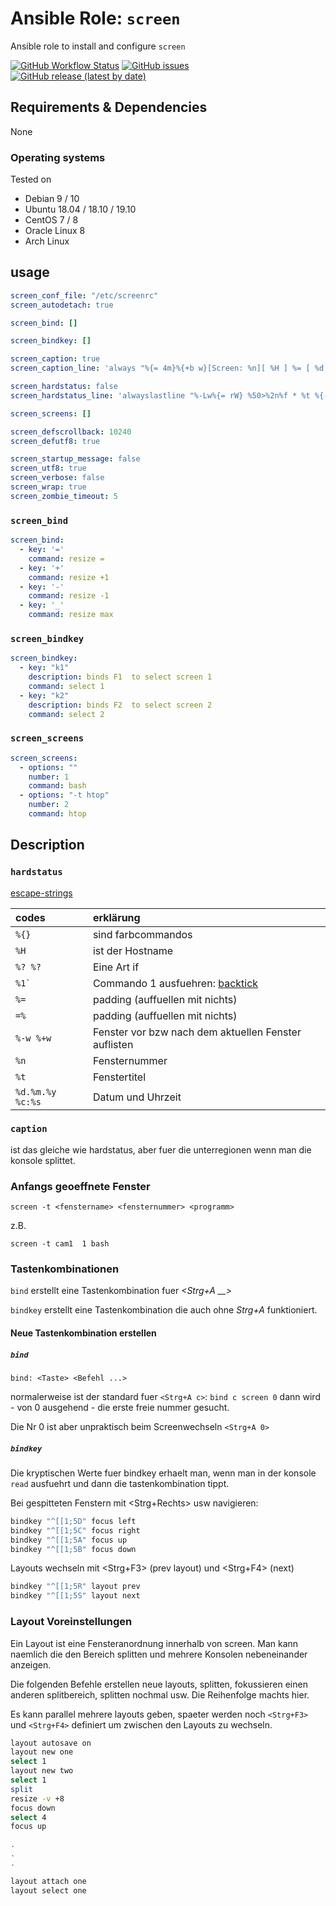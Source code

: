 
# Ansible Role:  `screen`

Ansible role to install and configure `screen`


[![GitHub Workflow Status](https://img.shields.io/github/workflow/status/bodsch/ansible-screen/CI)][ci]
[![GitHub issues](https://img.shields.io/github/issues/bodsch/ansible-screen)][issues]
[![GitHub release (latest by date)](https://img.shields.io/github/v/release/bodsch/ansible-screen)][releases]

[ci]: https://github.com/bodsch/ansible-screen/actions
[issues]: https://github.com/bodsch/ansible-screen/issues?q=is%3Aopen+is%3Aissue
[releases]: https://github.com/bodsch/ansible-screen/releases

## Requirements & Dependencies

None

### Operating systems

Tested on

* Debian 9 / 10
* Ubuntu 18.04 / 18.10 / 19.10
* CentOS 7 / 8
* Oracle Linux 8
* Arch Linux

## usage


```yaml
screen_conf_file: "/etc/screenrc"
screen_autodetach: true

screen_bind: []

screen_bindkey: []

screen_caption: true
screen_caption_line: 'always "%{= 4m}%{+b w}[Screen: %n][ %H ] %= [ %d.%m.%y %c:%s ]"'

screen_hardstatus: false
screen_hardstatus_line: 'alwayslastline "%-Lw%{= rW} %50>%2n%f * %t %{-}%+Lw%<  %= "'

screen_screens: []

screen_defscrollback: 10240
screen_defutf8: true

screen_startup_message: false
screen_utf8: true
screen_verbose: false
screen_wrap: true
screen_zombie_timeout: 5
```

### `screen_bind`

```yaml
screen_bind:
  - key: '='
    command: resize =
  - key: '+'
    command: resize +1
  - key: '-'
    command: resize -1
  - key: '_'
    command: resize max
```

### `screen_bindkey`

```yaml
screen_bindkey:
  - key: "k1"
    description: binds F1  to select screen 1
    command: select 1
  - key: "k2"
    description: binds F2  to select screen 2
    command: select 2
```


### `screen_screens`

```yaml
screen_screens:
  - options: ""
    number: 1
    command: bash
  - options: "-t htop"
    number: 2
    command: htop
```

## Description


### `hardstatus`

[escape-strings](https://www.gnu.org/software/screen/manual/screen.html#String-Escapes)

| codes            | erklärung |
| :----            | :---- |
|`%{}`             | sind farbcommandos |
| `%H`             | ist der Hostname |
| `%? %?`          | Eine Art if |
| <code>%1`</code> | Commando 1 ausfuehren: [backtick](https://www.gnu.org/software/screen/manual/screen.html#Backtick) |
| `%=`             | padding (auffuellen mit nichts) |
| `=%`             | padding (auffuellen mit nichts) |
| `%-w %+w`        | Fenster vor bzw nach dem aktuellen Fenster auflisten |
| `%n`             | Fensternummer |
| `%t`             | Fenstertitel |
| `%d.%m.%y %c:%s` | Datum und Uhrzeit |

### `caption`

ist das gleiche wie hardstatus, aber fuer die unterregionen wenn man die konsole splittet.

### Anfangs geoeffnete Fenster

`screen -t <fenstername> <fensternummer> <programm>`

z.B.

`screen -t cam1  1 bash`

### Tastenkombinationen

`bind` erstellt eine Tastenkombination fuer *<Strg+A __>*

`bindkey` erstellt eine Tastenkombination die auch ohne *Strg+A* funktioniert.


#### Neue Tastenkombination erstellen

##### `bind`

`bind: <Taste> <Befehl ...>`

normalerweise ist der standard fuer `<Strg+A c>`: `bind c screen 0` dann wird - von 0 ausgehend - die erste freie nummer gesucht.

Die Nr 0 ist aber unpraktisch beim Screenwechseln `<Strg+A 0>`

##### `bindkey`

Die kryptischen Werte fuer bindkey erhaelt man, wenn man in der konsole `read` ausfuehrt und dann die tastenkombination tippt.

Bei gespitteten Fenstern mit <Strg+Rechts> usw navigieren:

```bash
bindkey "^[[1;5D" focus left
bindkey "^[[1;5C" focus right
bindkey "^[[1;5A" focus up
bindkey "^[[1;5B" focus down
```

Layouts wechseln mit <Strg+F3> (prev layout) und <Strg+F4> (next)

```bash
bindkey "^[[1;5R" layout prev
bindkey "^[[1;5S" layout next
```



### Layout Voreinstellungen

Ein Layout ist eine Fensteranordnung innerhalb von screen. 
Man kann naemlich die den Bereich splitten und mehrere Konsolen nebeneinander anzeigen.

Die folgenden Befehle erstellen neue layouts, splitten, fokussieren einen anderen
splitbereich, splitten nochmal usw. Die Reihenfolge machts hier.

Es kann parallel mehrere layouts geben, spaeter werden noch `<Strg+F3>` und `<Strg+F4>` definiert um zwischen den Layouts zu wechseln.

```bash
layout autosave on
layout new one
select 1
layout new two
select 1
split
resize -v +8
focus down
select 4
focus up

.
.
.

layout attach one
layout select one
```
